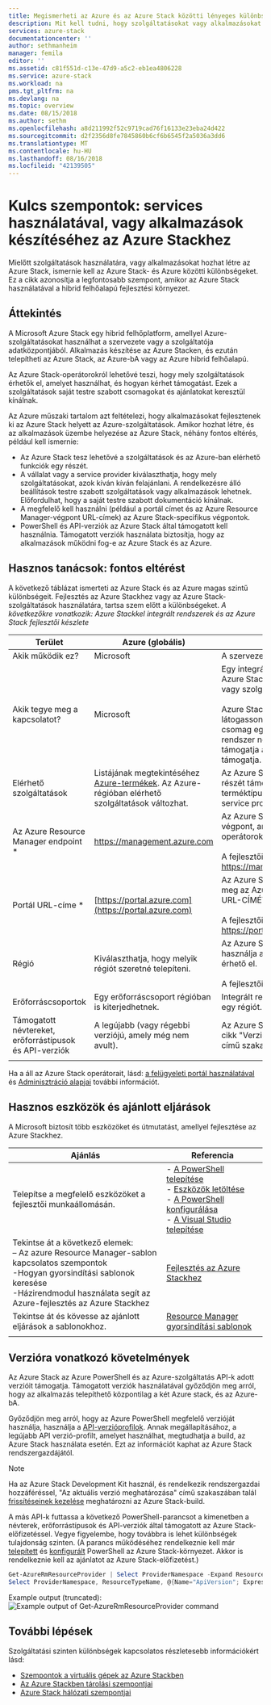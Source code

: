 ```yaml
---
title: Megismerheti az Azure és az Azure Stack közötti lényeges különbségeket, használatakor, szolgáltatások és alkalmazások fejlesztése |} A Microsoft Docs
description: Mit kell tudni, hogy szolgáltatásokat vagy alkalmazásokat hozhat létre az Azure Stack.
services: azure-stack
documentationcenter: ''
author: sethmanheim
manager: femila
editor: ''
ms.assetid: c81f551d-c13e-47d9-a5c2-eb1ea4806228
ms.service: azure-stack
ms.workload: na
pms.tgt_pltfrm: na
ms.devlang: na
ms.topic: overview
ms.date: 08/15/2018
ms.author: sethm
ms.openlocfilehash: a8d211992f52c9719cad76f16133e23eba24d422
ms.sourcegitcommit: d2f2356d8fe7845860b6cf6b6545f2a5036a3dd6
ms.translationtype: MT
ms.contentlocale: hu-HU
ms.lasthandoff: 08/16/2018
ms.locfileid: "42139505"
---
```

# <a name="key-considerations-using-services-or-building-apps-for-azure-stack"></a>Kulcs szempontok: services használatával, vagy alkalmazások készítéséhez az Azure Stackhez

Mielőtt szolgáltatások használatára, vagy alkalmazásokat hozhat létre az Azure Stack, ismernie kell az Azure Stack- és Azure közötti különbségeket. Ez a cikk azonosítja a legfontosabb szempont, amikor az Azure Stack használatával a hibrid felhőalapú fejlesztési környezet.

## <a name="overview"></a>Áttekintés

A Microsoft Azure Stack egy hibrid felhőplatform, amellyel Azure-szolgáltatásokat használhat a szervezete vagy a szolgáltatója adatközpontjából. Alkalmazás készítése az Azure Stacken, és ezután telepítheti az Azure Stack, az Azure-bA vagy az Azure hibrid felhőalapú.

Az Azure Stack-operátorokról lehetővé teszi, hogy mely szolgáltatások érhetők el, amelyet használhat, és hogyan kérhet támogatást. Ezek a szolgáltatások saját testre szabott csomagokat és ajánlatokat keresztül kínálnak.

Az Azure műszaki tartalom azt feltételezi, hogy alkalmazásokat fejlesztenek ki az Azure Stack helyett az Azure-szolgáltatások. Amikor hozhat létre, és az alkalmazások üzembe helyezése az Azure Stack, néhány fontos eltérés, például kell ismernie:

* Az Azure Stack tesz lehetővé a szolgáltatások és az Azure-ban elérhető funkciók egy részét.
* A vállalat vagy a service provider kiválaszthatja, hogy mely szolgáltatásokat, azok kíván kíván felajánlani. A rendelkezésre álló beállítások testre szabott szolgáltatások vagy alkalmazások lehetnek. Előfordulhat, hogy a saját testre szabott dokumentáció kínálnak.
* A megfelelő kell használni (például a portál címet és az Azure Resource Manager-végpont URL-címek) az Azure Stack-specifikus végpontok.
* PowerShell és API-verziók az Azure Stack által támogatott kell használnia. Támogatott verziók használata biztosítja, hogy az alkalmazások működni fog-e az Azure Stack és az Azure.

## <a name="cheat-sheet-high-level-differences"></a>Hasznos tanácsok: fontos eltérést

A következő táblázat ismerteti az Azure Stack és az Azure magas szintű különbségeit. Fejlesztés az Azure Stackhez vagy az Azure Stack-szolgáltatások használatára, tartsa szem előtt a különbségeket.
*A következőkre vonatkozik: Azure Stackkel integrált rendszerek és az Azure Stack fejlesztői készlete*

| Terület | Azure (globális) | Azure Stack |
| -------- | ------------- | ----------|
| Akik működik ez? | Microsoft | A szervezet vagy a service provider.|
| Akik tegye meg a kapcsolatot? | Microsoft | Egy integrált rendszer lépjen kapcsolatba az Azure Stack-operátorokról (a saját szervezet vagy szolgáltatás szolgáltató) támogatást.<br><br>Azure Stack Development Kit támogatásért látogasson el a [Microsoft fórumok](https://social.msdn.microsoft.com/Forums/home?forum=azurestack). Mivel a csomag egy kiértékelési környezete, rendszer nem érhető el – a Microsoft támogatja a szolgáltatások (CSS) hivatalos támogatja.
| Elérhető szolgáltatások | Listájának megtekintéséhez [Azure-termékek](https://azure.microsoft.com/services/?b=17.04b). Az Azure-régióban elérhető szolgáltatások változhat. | Az Azure Stack egy Azure-szolgáltatások részét támogatja. Tényleges szolgáltatások terméktípustól függ, hogy a szervezet vagy a service provider választ kínálnak.
| Az Azure Resource Manager endpoint * | https://management.azure.com | Az Azure Stackkel integrált rendszer a végpont, amelyet az Azure Stack-operátorokról megadott használja.<br><br>A fejlesztői készlet használja: https://management.local.azurestack.external
| Portál URL-címe * | [https://portal.azure.com](https://portal.azure.com) | Az Azure Stackkel integrált rendszer nyissa meg az Azure Stack-operátorokról megadott URL-CÍMÉT.<br><br>A fejlesztői készlet használja: https://portal.local.azurestack.external
| Régió | Kiválaszthatja, hogy melyik régiót szeretné telepíteni. | Az Azure Stackkel integrált rendszer használja a régiót, amelyben a rendszeren érhető el.<br><br>A fejlesztői csomag régió mindig lesz **helyi**.
| Erőforráscsoportok | Egy erőforráscsoport régióban is kiterjedhetnek. | Integrált rendszerek és a csomag nincs csak egy régiót.
|Támogatott névtereket, erőforrástípusok és API-verziók | A legújabb (vagy régebbi verziójú, amely még nem avult). | Az Azure Stack támogatja a verziókkal. Ez a cikk "Verziójával kapcsolatos követelmények" című szakaszában talál.
| | |

Ha a áll az Azure Stack operátorait, lásd: [a felügyeleti portál használatával](../azure-stack-manage-portals.md) és [Adminisztráció alapjai](../azure-stack-manage-basics.md) további információt.

## <a name="helpful-tools-and-best-practices"></a>Hasznos eszközök és ajánlott eljárások
 
 A Microsoft biztosít több eszközöket és útmutatást, amellyel fejlesztése az Azure Stackhez.

| Ajánlás | Referencia | 
| -------- | ------------- | 
| Telepítse a megfelelő eszközöket a fejlesztői munkaállomásán. | - [A PowerShell telepítése](azure-stack-powershell-install.md)<br>- [Eszközök letöltése](azure-stack-powershell-download.md)<br>- [A PowerShell konfigurálása](azure-stack-powershell-configure-user.md)<br>- [A Visual Studio telepítése](azure-stack-install-visual-studio.md) 
| Tekintse át a következő elemek:<br>– Az azure Resource Manager-sablon kapcsolatos szempontok<br>-Hogyan gyorsindítási sablonok keresése<br>-Házirendmodul használata segít az Azure-fejlesztés az Azure Stackhez | [Fejlesztés az Azure Stackhez](azure-stack-developer.md) | 
| Tekintse át és kövesse az ajánlott eljárások a sablonokhoz. | [Resource Manager gyorsindítási sablonok](https://github.com/Azure/azure-quickstart-templates/blob/master/1-CONTRIBUTION-GUIDE/best-practices.md#best-practices)
| | |

## <a name="version-requirements"></a>Verzióra vonatkozó követelmények

Az Azure Stack az Azure PowerShell és az Azure-szolgáltatás API-k adott verzióit támogatja. Támogatott verziók használatával győződjön meg arról, hogy az alkalmazás telepíthető központilag a két Azure stack, és az Azure-bA.

Győződjön meg arról, hogy az Azure PowerShell megfelelő verzióját használja, használja a [API-verzióprofilok](azure-stack-version-profiles.md). Annak megállapításához, a legújabb API verzió-profilt, amelyet használhat, megtudhatja a build, az Azure Stack használata esetén. Ezt az információt kaphat az Azure Stack rendszergazdájától.

>[!NOTE]
 Ha az Azure Stack Development Kit használ, és rendelkezik rendszergazdai hozzáféréssel, "Az aktuális verzió meghatározása" című szakaszában talál [frissítéseinek kezelése](https://docs.microsoft.com/azure/azure-stack/azure-stack-updates#determine-the-current-version) meghatározni az Azure Stack-build.

A más API-k futtassa a következő PowerShell-parancsot a kimenetben a névterek, erőforrástípusok és API-verziók által támogatott az Azure Stack-előfizetéssel. Vegye figyelembe, hogy továbbra is lehet különbségek tulajdonság szinten. (A parancs működéséhez rendelkeznie kell már [telepített](azure-stack-powershell-install.md) és [konfigurált](azure-stack-powershell-configure-user.md) PowerShell az Azure Stack-környezet. Akkor is rendelkeznie kell az ajánlatot az Azure Stack-előfizetést.)

 ```powershell
Get-AzureRmResourceProvider | Select ProviderNamespace -Expand ResourceTypes | Select * -Expand ApiVersions | `
Select ProviderNamespace, ResourceTypeName, @{Name="ApiVersion"; Expression={$_}} 
```

Example output (truncated): ![Example output of Get-AzureRmResourceProvider command](media/azure-stack-considerations/image1.png)
 
## <a name="next-steps"></a>További lépések

Szolgáltatási szinten különbségek kapcsolatos részletesebb információkért lásd:

* [Szempontok a virtuális gépek az Azure Stackben](azure-stack-vm-considerations.md)
* [Az Azure Stackben tárolási szempontjai](azure-stack-acs-differences.md)
* [Azure Stack hálózati szempontjai](azure-stack-network-differences.md)
